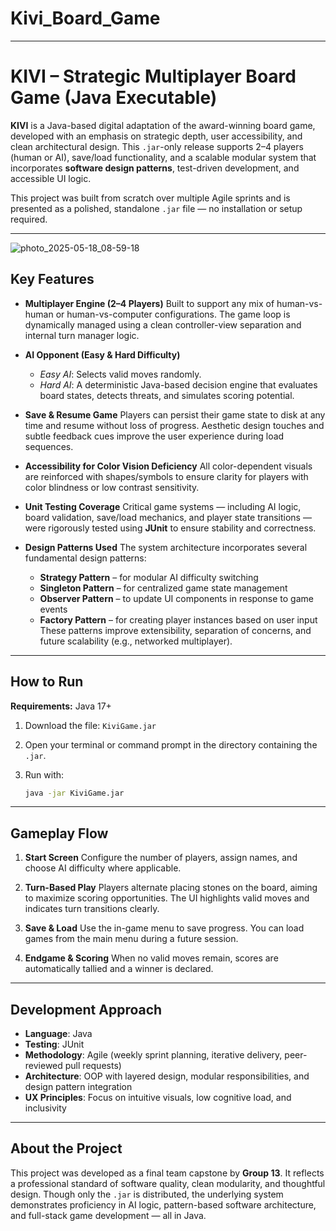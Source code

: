 # Kivi_Board_Game
---

# KIVI – Strategic Multiplayer Board Game (Java Executable)

**KIVI** is a Java-based digital adaptation of the award-winning board game, developed with an emphasis on strategic depth, user accessibility, and clean architectural design. This `.jar`-only release supports 2–4 players (human or AI), save/load functionality, and a scalable modular system that incorporates **software design patterns**, test-driven development, and accessible UI logic.

This project was built from scratch over multiple Agile sprints and is presented as a polished, standalone `.jar` file — no installation or setup required.

---
![photo_2025-05-18_08-59-18](https://github.com/user-attachments/assets/5e65690f-c824-4b13-bd32-af73f093830e)


## Key Features

* **Multiplayer Engine (2–4 Players)**
  Built to support any mix of human-vs-human or human-vs-computer configurations. The game loop is dynamically managed using a clean controller-view separation and internal turn manager logic.

* **AI Opponent (Easy & Hard Difficulty)**

  * *Easy AI*: Selects valid moves randomly.
  * *Hard AI*: A deterministic Java-based decision engine that evaluates board states, detects threats, and simulates scoring potential.

* **Save & Resume Game**
  Players can persist their game state to disk at any time and resume without loss of progress. Aesthetic design touches and subtle feedback cues improve the user experience during load sequences.

* **Accessibility for Color Vision Deficiency**
  All color-dependent visuals are reinforced with shapes/symbols to ensure clarity for players with color blindness or low contrast sensitivity.

* **Unit Testing Coverage**
  Critical game systems — including AI logic, board validation, save/load mechanics, and player state transitions — were rigorously tested using **JUnit** to ensure stability and correctness.

* **Design Patterns Used**
  The system architecture incorporates several fundamental design patterns:

  * **Strategy Pattern** – for modular AI difficulty switching
  * **Singleton Pattern** – for centralized game state management
  * **Observer Pattern** – to update UI components in response to game events
  * **Factory Pattern** – for creating player instances based on user input
    These patterns improve extensibility, separation of concerns, and future scalability (e.g., networked multiplayer).

---

## How to Run

**Requirements:** Java 17+

1. Download the file: `KiviGame.jar`

2. Open your terminal or command prompt in the directory containing the `.jar`.

3. Run with:

   ```bash
   java -jar KiviGame.jar
   ```

---

## Gameplay Flow

1. **Start Screen**
   Configure the number of players, assign names, and choose AI difficulty where applicable.

2. **Turn-Based Play**
   Players alternate placing stones on the board, aiming to maximize scoring opportunities. The UI highlights valid moves and indicates turn transitions clearly.

3. **Save & Load**
   Use the in-game menu to save progress. You can load games from the main menu during a future session.

4. **Endgame & Scoring**
   When no valid moves remain, scores are automatically tallied and a winner is declared.

---

## Development Approach

* **Language**: Java
* **Testing**: JUnit
* **Methodology**: Agile (weekly sprint planning, iterative delivery, peer-reviewed pull requests)
* **Architecture**: OOP with layered design, modular responsibilities, and design pattern integration
* **UX Principles**: Focus on intuitive visuals, low cognitive load, and inclusivity

---

## About the Project

This project was developed as a final team capstone by **Group 13**. It reflects a professional standard of software quality, clean modularity, and thoughtful design. Though only the `.jar` is distributed, the underlying system demonstrates proficiency in AI logic, pattern-based software architecture, and full-stack game development — all in Java.


